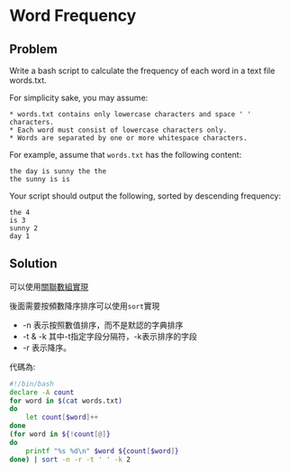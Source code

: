 # Word Frequency

## Problem

Write a bash script to calculate the frequency of each word in a text file words.txt.

For simplicity sake, you may assume:

    * words.txt contains only lowercase characters and space ' ' characters.
    * Each word must consist of lowercase characters only.
    * Words are separated by one or more whitespace characters.

For example, assume that `words.txt` has the following content:
```
the day is sunny the the
the sunny is is
```
Your script should output the following, sorted by descending frequency:
```
the 4
is 3
sunny 2
day 1
```

## Solution

可以使用[關聯數組實現](https://github.com/krystism/notes/blob/master/linux/wordCount.md)

後面需要按頻數降序排序可以使用`sort`實現

* -n 表示按照數值排序，而不是默認的字典排序
* -t & -k 其中-t指定字段分隔符，-k表示排序的字段
* -r 表示降序。

代碼為:
```bash
#!/bin/bash
declare -A count
for word in $(cat words.txt)
do
	let count[$word]++
done
(for word in ${!count[@]}
do
	printf "%s %d\n" $word ${count[$word]}
done) | sort -n -r -t ' ' -k 2
```
